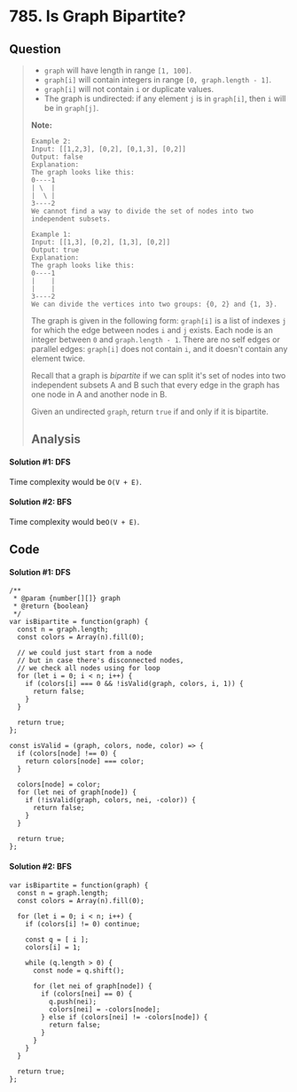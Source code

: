 # 785. Is Graph Bipartite?

## Question

> * `graph` will have length in range `[1, 100]`.
> * `graph[i]` will contain integers in range `[0, graph.length - 1]`.
> * `graph[i]` will not contain `i` or duplicate values.
> * The graph is undirected: if any element `j` is in `graph[i]`, then `i` will be in `graph[j]`.
>
> **Note:**
>
> ```text
> Example 2:
> Input: [[1,2,3], [0,2], [0,1,3], [0,2]]
> Output: false
> Explanation: 
> The graph looks like this:
> 0----1
> | \  |
> |  \ |
> 3----2
> We cannot find a way to divide the set of nodes into two independent subsets.
> ```
>
> ```text
> Example 1:
> Input: [[1,3], [0,2], [1,3], [0,2]]
> Output: true
> Explanation: 
> The graph looks like this:
> 0----1
> |    |
> |    |
> 3----2
> We can divide the vertices into two groups: {0, 2} and {1, 3}.
> ```
>
> The graph is given in the following form: `graph[i]` is a list of indexes `j` for which the edge between nodes `i` and `j` exists.  Each node is an integer between `0` and `graph.length - 1`.  There are no self edges or parallel edges: `graph[i]` does not contain `i`, and it doesn't contain any element twice.
>
> Recall that a graph is _bipartite_ if we can split it's set of nodes into two independent subsets A and B such that every edge in the graph has one node in A and another node in B.
>
> Given an undirected `graph`, return `true` if and only if it is bipartite.
>
> ## Analysis

#### Solution \#1: DFS

Time complexity would be `O(V + E)`.

#### Solution \#2: BFS

Time complexity would be`O(V + E)`.

## Code

#### Solution \#1: DFS

```text
/**
 * @param {number[][]} graph
 * @return {boolean}
 */
var isBipartite = function(graph) {
  const n = graph.length;
  const colors = Array(n).fill(0);
  
  // we could just start from a node
  // but in case there's disconnected nodes,
  // we check all nodes using for loop
  for (let i = 0; i < n; i++) {
    if (colors[i] === 0 && !isValid(graph, colors, i, 1)) {
      return false;
    }
  }
  
  return true;
};

const isValid = (graph, colors, node, color) => {
  if (colors[node] !== 0) {
    return colors[node] === color;
  }
  
  colors[node] = color;
  for (let nei of graph[node]) {
    if (!isValid(graph, colors, nei, -color)) {
      return false;
    }
  }
  
  return true;
};
```

#### Solution \#2: BFS

```text
var isBipartite = function(graph) {
  const n = graph.length;
  const colors = Array(n).fill(0);
  
  for (let i = 0; i < n; i++) {
    if (colors[i] != 0) continue;
  
    const q = [ i ];
    colors[i] = 1;

    while (q.length > 0) {
      const node = q.shift();
      
      for (let nei of graph[node]) {
        if (colors[nei] == 0) {
          q.push(nei);
          colors[nei] = -colors[node];
        } else if (colors[nei] != -colors[node]) {
          return false;
        }
      }
    }
  }
  
  return true;
};
```

